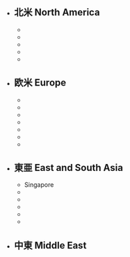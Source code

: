 - 北米 North America
    - 
    - 
    - 
    - 
    - 
    - 
- 欧米 Europe
    - 
    - 
    - 
    - 
    - 
    - 
    - 
    - 
- 東亜 East and South Asia
    - 
    - Singapore
    - 
    - 
    - 
    - 
    - 
- 中東 Middle East
    - 